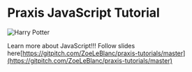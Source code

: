 # Praxis JavaScript Tutorial
![Harry Potter](https://media.giphy.com/media/xjXXTEFCuf4Jy/giphy.gif)

Learn more about JavaScript!!!
Follow slides here[https://gitpitch.com/ZoeLeBlanc/praxis-tutorials/master](https://gitpitch.com/ZoeLeBlanc/praxis-tutorials/master)
